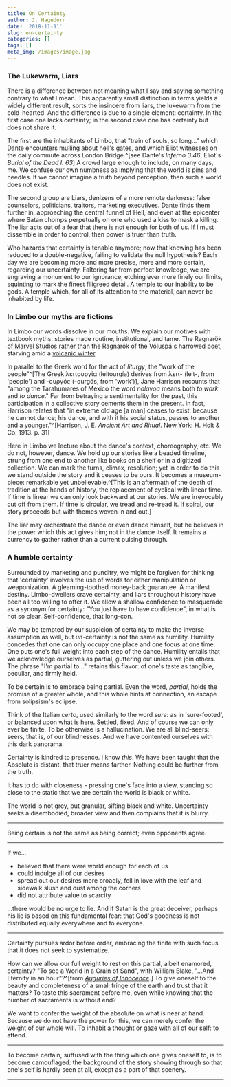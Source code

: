 ```yaml
---
title: On Certainty
author: J. Hagedorn
date: '2018-11-11'
slug: on-certainty
categories: []
tags: []
meta_img: /images/image.jpg
---
```


### The Lukewarm, Liars

There is a difference between not meaning what I say and saying something contrary to what I mean.  This apparently small distinction in terms yields a widely different result, sorts the insincere from liars, the lukewarm from the cold-hearted.  And the difference is due to a single element: certainty. In the first case one lacks certainty; in the second case one has certainty but does not share it.

The first are the inhabitants of Limbo, that "train of souls, so long..." which Dante encounters mulling about hell's gates, and which Eliot witnesses on the daily commute across London Bridge.^[see Dante's *Inferno 3.46*, Eliot's *Burial of the Dead l. 63*]  A crowd large enough to include, on many days, me.  We confuse our own numbness as implying that the world is pins and needles.  If we cannot imagine a truth beyond perception, then such a world does not exist.

The second group are Liars, denizens of a more remote darkness: false counselors, politicians, traitors, marketing executives.  Dante finds them further in, approaching the central funnel of Hell, and even at the epicenter where Satan chomps perpetually on one who used a kiss to mask a killing.  The liar acts out of a fear that there is not enough for both of us.  If I must dissemble in order to control, then power is truer than truth.

Who hazards that certainty is tenable anymore; now that knowing has been reduced to a double-negative, failing to validate the null hypothesis?  Each day we are becoming more and more precise, more and more certain, regarding our uncertainty. Faltering far from perfect knowledge, we are engraving a monument to our ignorance, etching ever more finely our limits, squinting to mark the finest filigreed detail. A temple to our inability to be gods.  A temple which, for all of its attention to the material, can never be inhabited by life.

### In Limbo our myths are fictions

In Limbo our words dissolve in our mouths.  We explain our motives with textbook myths: stories made routine, institutional, and tame. The Ragnarök [of Marvel Studios](https://www.imdb.com/title/tt3501632/) rather than the Ragnarök of the Völuspá's harrowed poet, starving amid a [volcanic winter](https://en.wikipedia.org/wiki/Ragnar%C3%B6k#Volcanic_eruptions).  

In parallel to the Greek word for the act of *liturgy*, the "work of the people"^[The Greek λειτουργία (leitourgía) derives from λειτ- (leit-, from 'people') and -ουργός (-ourgós, from 'work')], Jane Harrison recounts that "among the Tarahumares of Mexico the word *nolavoa* means both *to work* and *to dance*." Far from betraying a sentimentality for the past, this participation in a collective story cements them in the present.  In fact, Harrison relates that "in extreme old age [a man] ceases to exist, because he cannot dance; his dance, and with it his social status, passes to another and a younger."^[Harrison, J. E.  *Ancient Art and Ritual*. New York: H. Holt & Co. 1913. p. 31]  

Here in Limbo we lecture about the dance's context, choreography, etc.  We do not, however, dance.  We hold up our stories like a beaded timeline, strung from one end to another like books on a shelf or in a digitized collection.  We can mark the turns, climax, resolution; yet in order to do this we stand outside the story and it ceases to be ours.  It becomes a museum-piece: remarkable yet unbelievable.^[This is an aftermath of the death of tradition at the hands of history, the replacement of cyclical with linear time.  If time is linear we can only look backward at our stories.  We are irrevocably cut off from them.  If time is circular, we tread and re-tread it.  If spiral, our story proceeds but with themes woven in and out.]

The liar may orchestrate the dance or even dance himself, but he believes in the power which this act gives him; not in the dance itself.  It remains a currency to gather rather than a current pulsing through.


### A humble certainty

Surrounded by marketing and punditry, we might be forgiven for thinking that 'certainty' involves the use of words for either manipulation or weaponization.  A gleaming-toothed money-back guarantee.  A manifest destiny.  Limbo-dwellers crave certainty, and liars throughout history have been all too willing to offer it.  We allow a shallow confidence to masquerade as a synonym for certainty: "You just have to have confidence", in what is not so clear.  Self-confidence, that long-con.

We may be tempted by our suspicion of certainty to make the inverse assumption as well, but *un*-certainty is not the same as humility.  Humility concedes that one can only occupy one place and one focus at one time. One puts one's full weight into each step of the dance.  Humility entails that we acknowledge ourselves as partial, guttering out unless we join others.  The phrase "I'm partial to..." retains this flavor: of one's taste as tangible, peculiar, and firmly held.  

To be certain is to embrace being partial.  Even the word, *partial*, holds the promise of a greater whole, and this whole hints at connection, an escape from solipsism's eclipse.

Think of the Italian *certo*, used similarly to the word *sure*: as in 'sure-footed', or balanced upon what is here.  Settled, fixed.  And of course we can only ever be finite.  To be otherwise is a hallucination.  We are all blind-seers: seers, that is, of our blindnesses.  And we have contented ourselves with this dark panorama.

Certainty is kindred to presence.  I know *this*.  We have been taught that the Absolute is distant, that truer means farther.  Nothing could be further from the truth.

It has to do with closeness - pressing one's face into a view, standing so close to the static that we are certain the world is black or white.

The world is not grey, but granular, sifting black and white.  Uncertainty seeks a disembodied, broader view and then complains that it is blurry.

---

Being certain is not the same as being correct; even opponents agree. 



---

If we... 

- believed that there were world enough for each of us
- could indulge all of our desires
- spread out our desires more broadly, fell in love with the leaf and sidewalk slush and dust among the corners
- did not attribute value to scarcity

...there would be no urge to lie.  And if Satan is the great deceiver, perhaps his lie is based on this fundamental fear: that God's goodness is not distributed equally everywhere and to everyone.

---

Certainty pursues ardor before order, embracing the finite with such focus that it does not seek to systematize.  

How can we allow our full weight to rest on this partial, albeit enamored, certainty?  "To see a World in a Grain of Sand", with William Blake, "...And Eternity in an hour"?^[from [*Auguries of Innocence*](https://www.poetryfoundation.org/poems/43650/auguries-of-innocence).]  To give oneself to the beauty and completeness of a small fringe of the earth and trust that it matters?  To taste this sacrament before me, even while knowing that the number of sacraments is without end?   

We want to confer the weight of the absolute on what is near at hand.  Because we do not have the power for this, we can merely confer the weight of our whole will. To inhabit a thought or gaze with all of our self: to attend. 

---

To become certain, suffused with the thing which one gives oneself to, is to become camouflaged: the background of the story showing through so that one's self is hardly seen at all, except as a part of that scenery.

---




